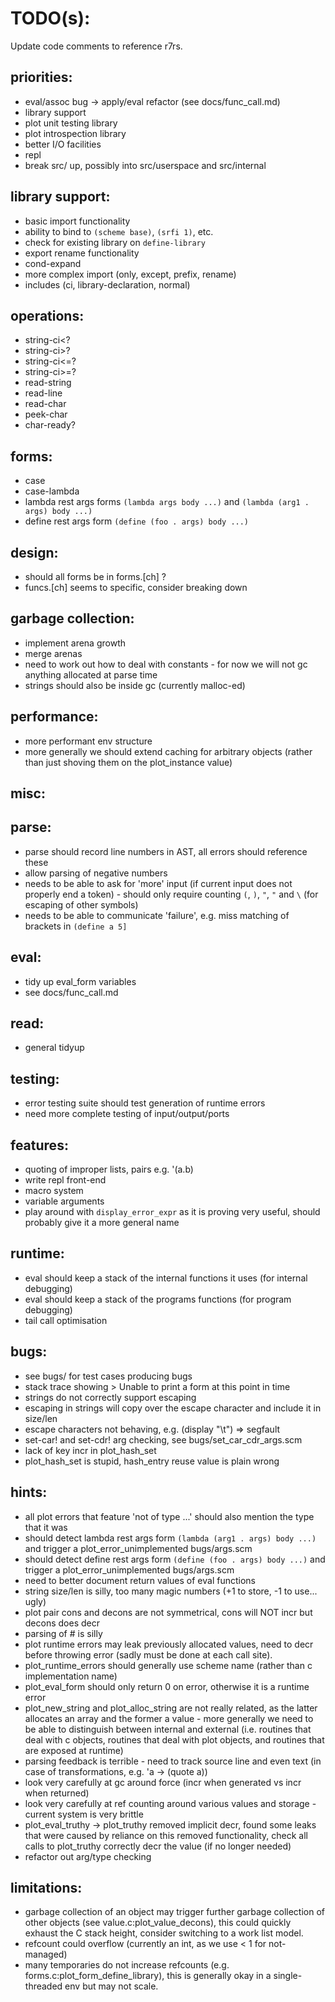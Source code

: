 TODO(s):
=====

Update code comments to reference r7rs.

priorities:
-----------
* eval/assoc bug -> apply/eval refactor (see docs/func_call.md)
* library support
* plot unit testing library
* plot introspection library
* better I/O facilities
* repl
* break src/ up, possibly into src/userspace and src/internal

library support:
----------------
* basic import functionality
* ability to bind to `(scheme base)`, `(srfi 1)`, etc.
* check for existing library on `define-library`
* export rename functionality
* cond-expand
* more complex import (only, except, prefix, rename)
* includes (ci, library-declaration, normal)

operations:
-----------
* string-ci<?
* string-ci>?
* string-ci<=?
* string-ci>=?
* read-string
* read-line
* read-char
* peek-char
* char-ready?

forms:
------
* case
* case-lambda
* lambda rest args forms `(lambda args body ...)` and `(lambda (arg1 . args) body ...)`
* define rest args form `(define (foo . args) body ...)`

design:
-------
* should all forms be in forms.[ch] ?
* funcs.[ch] seems to specific, consider breaking down

garbage collection:
-------------------
* implement arena growth
* merge arenas
* need to work out how to deal with constants - for now we will not gc anything allocated at parse time
* strings should also be inside gc (currently malloc-ed)

performance:
------------
* more performant env structure
* more generally we should extend caching for arbitrary objects (rather than just shoving them on the plot_instance value)

misc:
-----

parse:
------
* parse should record line numbers in AST, all errors should reference these
* allow parsing of negative numbers
* needs to be able to ask for 'more' input (if current input does not properly end a token) - should only require counting `(`, `)`, `"`, `"` and `\` (for escaping of other symbols)
* needs to be able to communicate 'failure', e.g. miss matching of brackets in `(define a 5]`

eval:
-----
* tidy up eval_form variables
* see docs/func_call.md

read:
-----
* general tidyup

testing:
--------
* error testing suite should test generation of runtime errors
* need more complete testing of input/output/ports

features:
---------
* quoting of improper lists, pairs e.g. '(a.b)
* write repl front-end
* macro system
* variable arguments
* play around with `display_error_expr` as it is proving very useful, should probably give it a more general name

runtime:
---------
* eval should keep a stack of the internal functions it uses (for internal debugging)
* eval should keep a stack of the programs functions (for program debugging)
* tail call optimisation

bugs:
-----
* see bugs/ for test cases producing bugs
* stack trace showing > Unable to print a form at this point in time
* strings do not correctly support escaping
* escaping in strings will copy over the escape character and include it in size/len
* escape characters not behaving, e.g. (display "\t") => segfault
* set-car! and set-cdr! arg checking, see bugs/set_car_cdr_args.scm
* lack of key incr in plot_hash_set
* plot_hash_set is stupid, hash_entry reuse value is plain wrong

hints:
-----
* all plot errors that feature 'not of type ...' should also mention the type that it was
* should detect lambda rest args form `(lambda (arg1 . args) body ...)` and trigger a plot_error_unimplemented bugs/args.scm
* should detect define rest args form `(define (foo . args) body ...)` and trigger a plot_error_unimplemented bugs/args.scm
* need to better document return values of eval functions
* string size/len is silly, too many magic numbers (+1 to store, -1 to use... ugly)
* plot pair cons and decons are not symmetrical, cons will NOT incr but decons does decr
* parsing of # is silly
* plot runtime errors may leak previously allocated values, need to decr before throwing error (sadly must be done at each call site).
* plot_runtime_errors should generally use scheme name (rather than c implementation name)
* plot_eval_form should only return 0 on error, otherwise it is a runtime error
* plot_new_string and plot_alloc_string are not really related, as the latter allocates an array and the former a value - more generally we need to be able to distinguish between internal and external (i.e. routines that deal with c objects, routines that deal with plot objects, and routines that are exposed at runtime)
* parsing feedback is terrible - need to track source line and even text (in case of transformations, e.g. 'a -> (quote a))
* look very carefully at gc around force (incr when generated vs incr when returned)
* look very carefully at ref counting around various values and storage - current system is very brittle
* plot_eval_truthy -> plot_truthy removed implicit decr, found some leaks that were caused by reliance on this removed functionality, check all calls to plot_truthy correctly decr the value (if no longer needed)
* refactor out arg/type checking

limitations:
------------
* garbage collection of an object may trigger further garbage collection of other objects (see value.c:plot_value_decons), this could quickly exhaust the C stack height, consider switching to a work list model.
* refcount could overflow (currently an int, as we use < 1 for not-managed)
* many temporaries do not increase refcounts (e.g. forms.c:plot_form_define_library), this is generally okay in a single-threaded env but may not scale.

